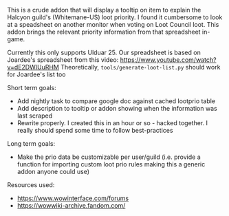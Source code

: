 This is a crude addon that will display a tooltip on item to explain the Halcyon guild's (Whitemane-US) loot priority.
I found it cumbersome to look at a speadsheet on another monitor when voting on Loot Council loot. This addon brings the relevant priority information from that spreadsheet in-game.

Currently this only supports Ulduar 25. Our spreadsheet is based on Joardee's spreadsheet from this video: https://www.youtube.com/watch?v=dE2DWIUuRHM
Theoretically, `tools/generate-loot-list.py` should work for Joardee's list too


Short term goals:
* Add nightly task to compare google doc against cached lootprio table
* Add description to tooltip or addon showing when the information was last scraped
* Rewrite properly. I created this in an hour or so - hacked together. I really should spend some time to follow best-practices

Long term goals:
* Make the prio data be customizable per user/guild (i.e. provide a function for importing custom loot prio rules making this a generic addon anyone could use)


Resources used:
* https://www.wowinterface.com/forums
* https://wowwiki-archive.fandom.com/